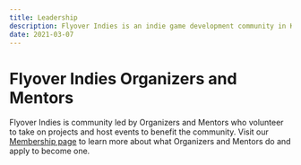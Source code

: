 ```yaml
---
title: Leadership
description: Flyover Indies is an indie game development community in Kansas City in Midwest region. Join us for events and to connect with game developers in the area.
date: 2021-03-07
---
```


# Flyover Indies Organizers and Mentors

Flyover Indies is community led by Organizers and Mentors who volunteer to take on projects and host events to benefit the community. Visit our [Membership page](/membership) to learn more about what Organizers and Mentors do and apply to become one.
